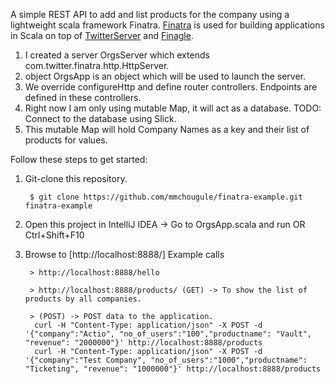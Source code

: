 A simple REST API to add and list products for the company using a lightweight scala framework Finatra.
[Finatra](https://twitter.github.io/finatra/) is used for building applications in Scala on top of [TwitterServer](https://github.com/twitter/twitter-server) and [Finagle](https://github.com/twitter/finagle).


1. I created a server OrgsServer which extends com.twitter.finatra.http.HttpServer.
2. object OrgsApp is an object which will be used to launch the server.
3. We override configureHttp and define router controllers. Endpoints are defined in these controllers.
4. Right now I am only using mutable Map, it will act as a database. TODO: Connect to the database using Slick.
5. This mutable Map will hold Company Names as a key and their list of products for values.

Follow these steps to get started:

1. Git-clone this repository.

        $ git clone https://github.com/mmchougule/finatra-example.git finatra-example

2. Open this project in IntelliJ IDEA -> Go to OrgsApp.scala and run OR Ctrl+Shift+F10

3. Browse to [http://localhost:8888/]
	Example calls

        > http://localhost:8888/hello

        > http://localhost:8888/products/ (GET) -> To show the list of products by all companies.

        > (POST) -> POST data to the application.
         curl -H "Content-Type: application/json" -X POST -d '{"company":"Actio", "no_of_users":"100","productname": "Vault", "revenue": "2000000"}' http://localhost:8888/products
         curl -H "Content-Type: application/json" -X POST -d '{"company":"Test Company", "no_of_users":"1000","productname": "Ticketing", "revenue": "1000000"}' http://localhost:8888/products

